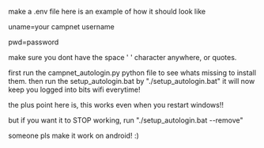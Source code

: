 make a .env file
here is an example of how it should look like

uname=your campnet username

pwd=password

make sure you dont have the space ' ' character anywhere, or quotes.

first run the campnet_autologin.py python file to see whats missing to install them.
then run the setup_autologin.bat by "./setup_autologin.bat"
it will now keep you logged into bits wifi everytime!

the plus point here is, this works even when you restart windows!!

but if you want it to STOP working, run "./setup_autologin.bat --remove"

someone pls make it work on android! :)
